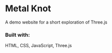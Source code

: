 # Metal Knot
A demo website for a short exploration of Three.js

### Built with:
HTML, CSS, JavaScript, Three.js
